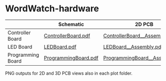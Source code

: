 # WordWatch-hardware

|  | Schematic | 2D PCB | 3D |
| --- | --- | --- | --- |
| Controller Board | [ControllerBoard.pdf](ControllerBoard/plots/ControllerBoard.pdf) | [ControllerBoard__Assembly.pdf](ControllerBoard/plots/ControllerBoard__Assembly.pdf) | [ControllerBoard.wrl](ControllerBoard/plots/ControllerBoard.wrl) |
| LED Board | [LEDBoard.pdf](LEDBoard/plots/LEDBoard.pdf) | [LEDBoard__Assembly.pdf](LEDBoard/plots/LEDBoard__Assembly.pdf) | [LEDBoard.wrl](LEDBoard/plots/LEDBoard.wrl) |
| Programming Board | [ProgrammingBoard.pdf](ProgrammingBoard/plots/ProgrammingBoard.pdf) | [ProgrammingBoard__Assembly.pdf](ProgrammingBoard/plots/ProgrammingBoard__Assembly.pdf) | [ProgrammingBoard.wrl](ProgrammingBoard/plots/ProgrammingBoard.wrl) |

PNG outputs for 2D and 3D PCB views also in each plot folder.